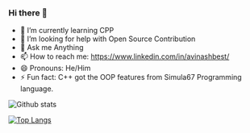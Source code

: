 ### Hi there 👋
<!--

**avinashbest/avinashbest** is a ✨ _special_ ✨ repository because its `README.md` (this file) appears on your GitHub profile.

-->

- 🌱 I’m currently learning CPP
- 🤔 I’m looking for help with Open Source Contribution
- 💬 Ask me Anything
- 📫 How to reach me: https://www.linkedin.com/in/avinashbest/
- 😄 Pronouns: He/Him
- ⚡ Fun fact: C++ got the OOP features from Simula67 Programming language.

![Github stats](https://github-readme-stats.vercel.app/api?username=avinashbest&theme=radical)

[![Top Langs](https://github-readme-stats.vercel.app/api/top-langs/?username=avinashbest&layout=compact)](https://github.com/avinashbest/github-readme-stats)
